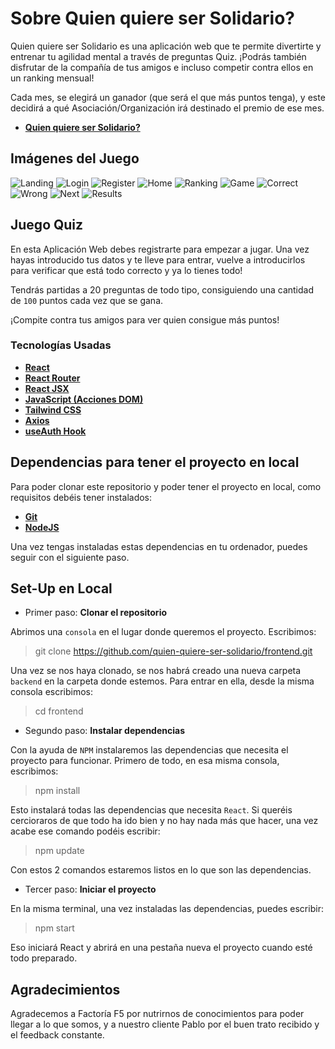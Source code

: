 # Sobre Quien quiere ser Solidario?

Quien quiere ser Solidario es una aplicación web que te permite divertirte y entrenar tu agilidad mental a través de preguntas Quiz.
¡Podrás también disfrutar de la compañía de tus amigos e incluso competir contra ellos en un ranking mensual!

Cada mes, se elegirá un ganador (que será el que más puntos tenga), y este decidirá a qué Asociación/Organización irá destinado el premio de ese mes.

- **[Quien quiere ser Solidario?](https://quien-quiere-ser-solidario.herokuapp.com/)**

## Imágenes del Juego

![Landing](https://bigbae18.github.io/trivial/landing.PNG)
![Login](https://bigbae18.github.io/trivial/loginreact.PNG)
![Register](https://bigbae18.github.io/trivial/register.PNG)
![Home](https://bigbae18.github.io/trivial/home.PNG)
![Ranking](https://bigbae18.github.io/trivial/ranking.PNG)
![Game](https://bigbae18.github.io/trivial/question.PNG)
![Correct](https://bigbae18.github.io/trivial/correct.PNG)
![Wrong](https://bigbae18.github.io/trivial/incorrect.PNG)
![Next](https://bigbae18.github.io/trivial/next.PNG)
![Results](https://bigbae18.github.io/trivial/result.PNG)

## Juego Quiz

En esta Aplicación Web debes registrarte para empezar a jugar. Una vez hayas introducido tus datos y te lleve para entrar, vuelve a introducirlos para verificar que está todo correcto y ya lo tienes todo!

Tendrás partidas a 20 preguntas de todo tipo, consiguiendo una cantidad de `100` puntos cada vez que se gana.

¡Compite contra tus amigos para ver quien consigue más puntos!

### Tecnologías Usadas

- **[React](https://es.reactjs.org)**
- **[React Router](https://reactrouter.com)**
- **[React JSX](https://es.reactjs.org/docs/introducing-jsx.html)**
- **[JavaScript (Acciones DOM)](https://developer.mozilla.org/es/docs/Web/JavaScript)**
- **[Tailwind CSS](https://tailwindcss.com/docs/installation)**
- **[Axios](https://www.npmjs.com/package/axios)**
- **[useAuth Hook](https://usehooks.com/useAuth/)**

## Dependencias para tener el proyecto en local

Para poder clonar este repositorio y poder tener el proyecto en local, como requisitos debéis tener instalados:

- **[Git](https://git-scm.com)**
- **[NodeJS](https://nodejs.org/es/)**

Una vez tengas instaladas estas dependencias en tu ordenador, puedes seguir con el siguiente paso.

## Set-Up en Local

- Primer paso: **Clonar el repositorio**

Abrimos una `consola` en el lugar donde queremos el proyecto. Escribimos:

> git clone https://github.com/quien-quiere-ser-solidario/frontend.git

Una vez se nos haya clonado, se nos habrá creado una nueva carpeta `backend` en la carpeta donde estemos. Para entrar en ella, desde la misma consola escribimos:

> cd frontend

- Segundo paso: **Instalar dependencias**

Con la ayuda de `NPM` instalaremos las dependencias que necesita el proyecto para funcionar. Primero de todo, en esa misma consola, escribimos:

> npm install

Esto instalará todas las dependencias que necesita `React`. Si queréis cercioraros de que todo ha ido bien y no hay nada más que hacer, una vez acabe ese comando podéis escribir:

> npm update

Con estos 2 comandos estaremos listos en lo que son las dependencias.

- Tercer paso: **Iniciar el proyecto**

En la misma terminal, una vez instaladas las dependencias, puedes escribir:

> npm start

Eso iniciará React y abrirá en una pestaña nueva el proyecto cuando esté todo preparado.

## Agradecimientos

Agradecemos a Factoría F5 por nutrirnos de conocimientos para poder llegar a lo que somos, y a nuestro cliente Pablo por el buen trato recibido y el feedback constante.
